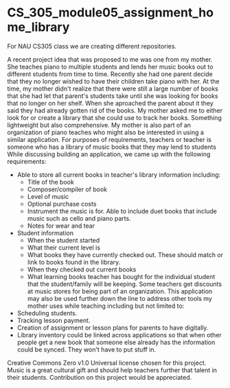 # CS_305_module05_assignment_home_library
For NAU CS305 class we are creating different repositories.

A recent project idea that was proposed to me was one from my mother. She teaches piano to multiple students and lends her music books out to different students from time to time. Recently she had one parent decide that they no longer wished to have their children take piano with her. At the time, my mother didn't realize that there were still a large number of books that she had let that parent's students take until she was looking for books that no longer on her shelf. When she aproached the parent about it they said they had already gotten rid of the books. My mother asked me to either look for or create a library that she could use to track her books. Something lightweight but also comprehensive. My mother is also part of an organization of piano teaches who might also be interested in using a similar application. For purposes of requirements, teachers or teacher is someone who has a library of music books that they may lend to students While discussing building an application, we came up with the following requirements: 
* Able to store all current books in teacher's library information including: 
  * Title of the book
  * Composer/compiler of book
  * Level of music
  * Optional purchase costs
  * Instrument the music is for. Able to include duet books that include music such as cello and piano parts.
  * Notes for wear and tear
* Student information
  * When the student started
  * What their current level is
  * What books they have currently checked out. These should match or link to books found in the library.
  * When they checked out current books 
  * What learning books teacher has bought for the individual student that the student/family will be keeping. Some teachers get discounts at music stores for being part of an organization.
This application may also be used further down the line to address other tools my mother uses while teaching including but not limited to:
* Scheduling students.
* Tracking lesson payment.
* Creation of assignment or lesson plans for parents to have digitally. 
* Library inventory could be linked across applications so that when other people get a new book that someone else already has the information could be synced. They won't have to put stuff in.

Creative Commons Zero v1.0 Universal license chosen for this project. Music is a great cultural gift and should help teachers further that talent in their students. Contribution on this project would be appreciated.